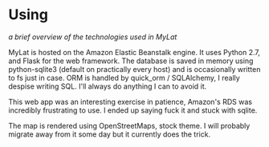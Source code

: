 Using
=====

_a brief overview of the technologies used in MyLat_

MyLat is hosted on the Amazon Elastic Beanstalk engine. It uses Python 2.7, and Flask for the web framework. The database is saved in memory using python-sqlite3 (default on practically every host) and is occasionally written to fs just in case. ORM is handled by quick_orm / SQLAlchemy, I really despise writing SQL. I'll always do anything I can to avoid it.

This web app was an interesting exercise in patience, Amazon's RDS was incredibly frustrating to use. I ended up saying fuck it and stuck with sqlite.

The map is rendered using OpenStreetMaps, stock theme. I will probably migrate away from it some day but it currently does the trick.
